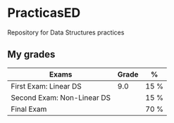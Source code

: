 # PracticasED
Repository for Data Structures practices

## My grades   

| Exams                     | Grade      | %    |
| --------------------------| ---------- | ---- |
| First Exam: Linear DS     |        9.0 | 15 % |
| Second Exam: Non-Linear DS|            | 15 % |
| Final Exam                |            | 70 % |
